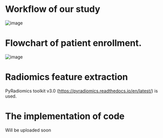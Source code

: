 # Workflow of our study

![image](https://github.com/chengjianhong/Glioma_OS/assets/12234973/1c9d77ed-aa00-42d8-b686-e51112c5c16b)

# Flowchart of patient enrollment.
![image](https://github.com/chengjianhong/Glioma_OS/assets/12234973/f390056e-aa2f-4209-b2cb-6c480cb353a4)


# Radiomics feature extraction
PyRadiomics toolkit v3.0 (https://pyradiomics.readthedocs.io/en/latest/) is used.

# The implementation of code 
Will be uploaded soon




